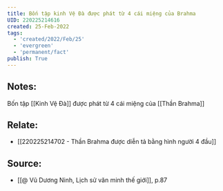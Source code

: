 ```yaml
---
title: Bốn tập kinh Vệ Đà được phát từ 4 cái miệng của Brahma
UID: 220225214616
created: 25-Feb-2022
tags:
  - 'created/2022/Feb/25'
  - 'evergreen'
  - 'permanent/fact'
publish: True
---
```

## Notes:
Bốn tập [[Kinh Vệ Đà]] được phát từ 4 cái miệng của [[Thần Brahma]]

## Relate:
- [[220225214702 - Thần Brahma được diễn tả bằng hình người 4 đầu]]

## Source:
- [[@ Vũ Dương Ninh, Lịch sử văn minh thế giới]], p.87





